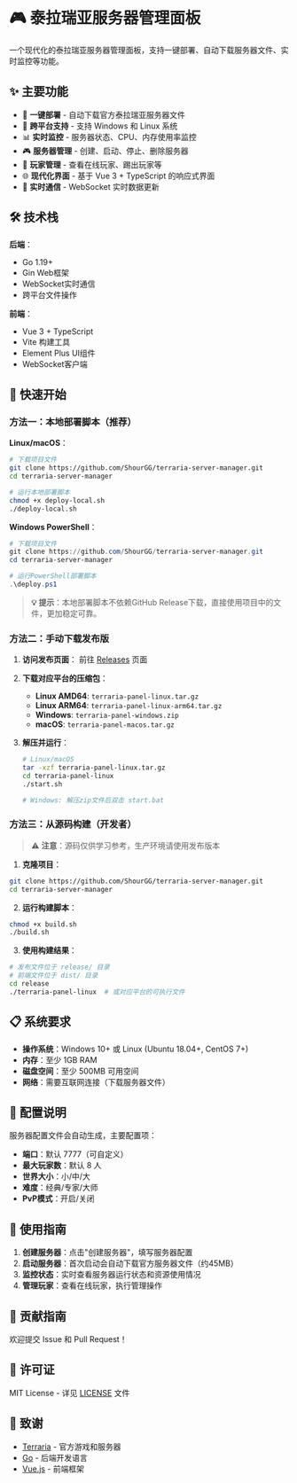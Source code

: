 # 🎮 泰拉瑞亚服务器管理面板

一个现代化的泰拉瑞亚服务器管理面板，支持一键部署、自动下载服务器文件、实时监控等功能。

## ✨ 主要功能

- 🚀 **一键部署** - 自动下载官方泰拉瑞亚服务器文件
- 🎯 **跨平台支持** - 支持 Windows 和 Linux 系统
- 📊 **实时监控** - 服务器状态、CPU、内存使用率监控
- 🎮 **服务器管理** - 创建、启动、停止、删除服务器
- 👥 **玩家管理** - 查看在线玩家、踢出玩家等
- 🌐 **现代化界面** - 基于 Vue 3 + TypeScript 的响应式界面
- 🔄 **实时通信** - WebSocket 实时数据更新

## 🛠️ 技术栈

**后端**：
- Go 1.19+
- Gin Web框架
- WebSocket实时通信
- 跨平台文件操作

**前端**：
- Vue 3 + TypeScript
- Vite 构建工具
- Element Plus UI组件
- WebSocket客户端

## 🚀 快速开始

### 方法一：本地部署脚本（推荐）

**Linux/macOS**：
```bash
# 下载项目文件
git clone https://github.com/ShourGG/terraria-server-manager.git
cd terraria-server-manager

# 运行本地部署脚本
chmod +x deploy-local.sh
./deploy-local.sh
```

**Windows PowerShell**：
```powershell
# 下载项目文件
git clone https://github.com/ShourGG/terraria-server-manager.git
cd terraria-server-manager

# 运行PowerShell部署脚本
.\deploy.ps1
```

> **💡 提示**：本地部署脚本不依赖GitHub Release下载，直接使用项目中的文件，更加稳定可靠。

### 方法二：手动下载发布版

1. **访问发布页面**：
   前往 [Releases](https://github.com/ShourGG/terraria-server-manager/releases) 页面

2. **下载对应平台的压缩包**：
   - **Linux AMD64**: `terraria-panel-linux.tar.gz`
   - **Linux ARM64**: `terraria-panel-linux-arm64.tar.gz`
   - **Windows**: `terraria-panel-windows.zip`
   - **macOS**: `terraria-panel-macos.tar.gz`

3. **解压并运行**：
   ```bash
   # Linux/macOS
   tar -xzf terraria-panel-linux.tar.gz
   cd terraria-panel-linux
   ./start.sh

   # Windows: 解压zip文件后双击 start.bat
   ```

### 方法三：从源码构建（开发者）

> ⚠️ **注意**：源码仅供学习参考，生产环境请使用发布版本

1. **克隆项目**：
```bash
git clone https://github.com/ShourGG/terraria-server-manager.git
cd terraria-server-manager
```

2. **运行构建脚本**：
```bash
chmod +x build.sh
./build.sh
```

3. **使用构建结果**：
```bash
# 发布文件位于 release/ 目录
# 前端文件位于 dist/ 目录
cd release
./terraria-panel-linux  # 或对应平台的可执行文件
```

## 📋 系统要求

- **操作系统**：Windows 10+ 或 Linux (Ubuntu 18.04+, CentOS 7+)
- **内存**：至少 1GB RAM
- **磁盘空间**：至少 500MB 可用空间
- **网络**：需要互联网连接（下载服务器文件）

## 🔧 配置说明

服务器配置文件会自动生成，主要配置项：

- **端口**：默认 7777（可自定义）
- **最大玩家数**：默认 8 人
- **世界大小**：小/中/大
- **难度**：经典/专家/大师
- **PvP模式**：开启/关闭

## 📖 使用指南

1. **创建服务器**：点击"创建服务器"，填写服务器配置
2. **启动服务器**：首次启动会自动下载官方服务器文件（约45MB）
3. **监控状态**：实时查看服务器运行状态和资源使用情况
4. **管理玩家**：查看在线玩家，执行管理操作

## 🤝 贡献指南

欢迎提交 Issue 和 Pull Request！

## 📄 许可证

MIT License - 详见 [LICENSE](LICENSE) 文件

## 🙏 致谢

- [Terraria](https://terraria.org/) - 官方游戏和服务器
- [Go](https://golang.org/) - 后端开发语言
- [Vue.js](https://vuejs.org/) - 前端框架
